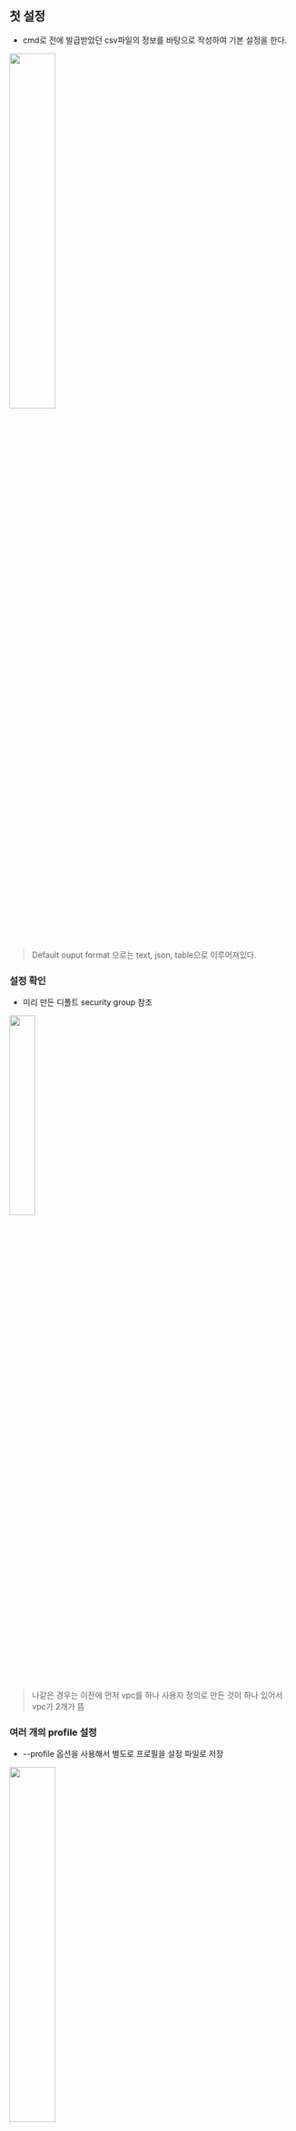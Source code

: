 ## 첫 설정
+ cmd로 전에 발급받았던 csv파일의 정보를 바탕으로 작성하여 기본 설정을 한다.

<img src = "https://user-images.githubusercontent.com/55094745/104980231-73645600-5a49-11eb-83a1-cbc20bb140d4.png" width = "40%"></img>
> Default ouput format 으로는 text, json, table으로 이루어져있다. 

### 설정 확인
+ 미리 만든 디폴트 security group 참조

<img src = "https://user-images.githubusercontent.com/55094745/104980472-f38abb80-5a49-11eb-8f77-b0c02afc477e.png" width = "30%"></img>
> 나같은 경우는 이전에 먼저 vpc를 하나 사용자 정의로 만든 것이 하나 있어서 vpc가 2개가 뜸

### 여러 개의 profile 설정
+ --profile 옵션을 사용해서 별도로 프로필을 설정 파일로 저장

<img src = "https://user-images.githubusercontent.com/55094745/104980790-c7bc0580-5a4a-11eb-96e4-3ddcc62d7936.png" width = "40%"></img>
+ 설정한 profile로 명령어 실행 

<img src = "https://user-images.githubusercontent.com/55094745/104980923-0356cf80-5a4b-11eb-907b-33980a68ff34.png" width = "50%"></img>
`--profile <설정할 이름>
`

## AWS CLI의 사용방법

`aws <서비스 이름> <리소스 조작 명령어>
`
### AWS CLI의 기본적인 옵션

**--region : 리전을 일시적으로 바꿈**

**--output : 출력형식을 일시적으로 바꿈**

<img src = "https://user-images.githubusercontent.com/55094745/104981698-73b22080-5a4c-11eb-9ca6-1ebff0403499.png" width = "50%" ></img>

**--filters : 참조 계열 명령어를 사용할 때 검색 조건을 지정해서 필터링함**

+ 10.0.0.10 private 주소를 가진 인스턴스 참조

<img src ="https://user-images.githubusercontent.com/55094745/104982010-136fae80-5a4d-11eb-825d-756b688b2778.png" width = "50%"></img>

+ t2.medium 또는 m3.medium유형의 인스턴스 참조

<img src= "https://user-images.githubusercontent.com/55094745/104982138-60ec1b80-5a4d-11eb-965f-b943c2c39051.png" width = "50%"></img>
> "Name에 필터이름, Value에 필터이름에 대응하는 조건"


**--query : 실행 결과를 압축해서 보여줌**

